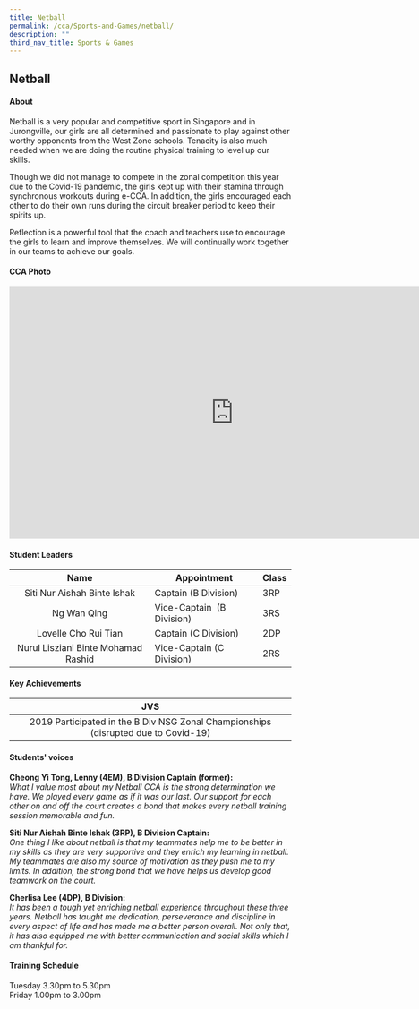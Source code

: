 ```yaml
---
title: Netball
permalink: /cca/Sports-and-Games/netball/
description: ""
third_nav_title: Sports & Games
---
```

## Netball

#### About
Netball is a very popular and competitive sport in Singapore and in Jurongville, our girls are all determined and passionate to play against other worthy opponents from the West Zone schools. Tenacity is also much needed when we are doing the routine physical training to level up our skills.  
  
Though we did not manage to compete in the zonal competition this year due to the Covid-19 pandemic, the girls kept up with their stamina through synchronous workouts during e-CCA. In addition, the girls encouraged each other to do their own runs during the circuit breaker period to keep their spirits up.  
  
Reflection is a powerful tool that the coach and teachers use to encourage the girls to learn and improve themselves. We will continually work together in our teams to achieve our goals.

#### CCA Photo
<iframe allowfullscreen="true" height="450" width="800" frameborder="0" src="https://docs.google.com/presentation/d/e/2PACX-1vTaQXuArSuDXX5lV36dY_AKylyC8PnJI3W9Ibvy2_wuXOMEOH6wKg2BeAgIInHN75uTaqkLk7o3aAky/embed?start=false&amp;loop=false&amp;delayms=3000"></iframe>

#### Student Leaders

| Name | Appointment | Class |
|:---:|---|---|
| Siti Nur Aishah Binte Ishak | Captain (B Division) | 3RP |
| Ng Wan Qing | Vice-Captain&nbsp; (B Division) | 3RS |
| Lovelle Cho Rui Tian | Captain (C Division) | 2DP |
| Nurul Lisziani Binte Mohamad Rashid | Vice-Captain (C Division) | 2RS |

#### Key Achievements

| JVS |
|:---:|
| 2019 Participated in the B Div NSG Zonal Championships (disrupted due to Covid-19) |

#### Students' voices
**Cheong Yi Tong, Lenny (4EM), B Division Captain (former):**&nbsp;<br>
_What I value most about my Netball CCA is the strong determination we have. We played every game as if it was our last. Our support for each other on and off the court creates a bond that makes every netball training session memorable and fun._

**Siti Nur Aishah Binte Ishak (3RP), B Division Captain:**<br>
_One thing I like about netball is that my teammates help me to be better in my skills as they are very supportive and they enrich my learning in netball. My teammates are also my source of motivation as they push me to my limits. In addition, the strong bond that we have helps us develop good teamwork on the court._

**Cherlisa Lee (4DP), B Division:**<br>
_It has been a tough yet enriching netball experience throughout these three years. Netball has taught me dedication, perseverance and discipline in every aspect of life and has made me a better person overall. Not only that, it has also equipped me with better communication and social skills which I am thankful for._&nbsp;

#### Training Schedule
Tuesday 3.30pm to 5.30pm<br>
Friday 1.00pm to 3.00pm